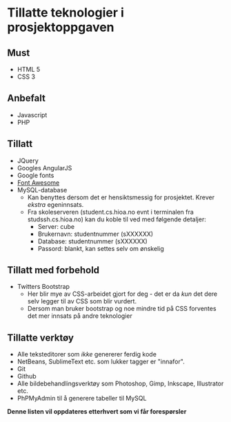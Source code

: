 # Tillatte teknologier i prosjektoppgaven

## Must

- HTML 5
- CSS 3

## Anbefalt

- Javascript
- PHP

## Tillatt

- JQuery
- Googles AngularJS
- Google fonts
- [Font Awesome](http://fortawesome.github.io/Font-Awesome/)
- MySQL-database
	- Kan benyttes dersom det er hensiktsmessig for prosjektet. Krever *ekstra* egeninnsats.
	- Fra skoleserveren (student.cs.hioa.no evnt i terminalen fra studssh.cs.hioa.no) kan du koble til ved med følgende detaljer:
		- Server: cube
		- Brukernavn: studentnummer (sXXXXXX)
		- Database: studentnummer (sXXXXXX)
		- Passord: blankt, kan settes selv om ønskelig


## Tillatt med forbehold
- Twitters Bootstrap
	- Her blir mye av CSS-arbeidet gjort for deg - det er da *kun* det dere selv legger til av CSS som blir vurdert.
	- Dersom man bruker bootstrap og noe mindre tid på CSS forventes det mer innsats på andre teknologier


## Tillatte verktøy

- Alle teksteditorer som *ikke* genererer ferdig kode
- NetBeans, SublimeText etc. som lukker tagger er "innafor". 
- Git 
- Github
- Alle bildebehandlingsverktøy som Photoshop, Gimp, Inkscape, Illustrator etc.
- PhPMyAdmin til å generere tabeller til MySQL

**Denne listen vil oppdateres etterhvert som vi får forespørsler**
